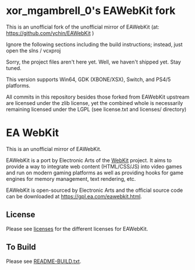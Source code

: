 # xor_mgambrell_0's EAWebKit fork

This is an unofficial fork of the unofficial mirror of EAWebKit (at: https://github.com/ychin/EAWebKit )

Ignore the following sections including the build instructions; instead, just open the slns / vcxproj

Sorry, the project files aren't here yet. Well, we haven't shipped yet. Stay tuned.

This version supports Win64, GDK (XBONE/XSX), Switch, and PS4/5 platforms.

All commits in this repository besides those forked from EAWebKit upstream are licensed under the zlib license, yet the combined whole is necessarily remaining licensed under the LGPL (see license.txt and licenses/ directory)

# EA WebKit 

This is an unofficial mirror of EAWebKit.

EAWebKit is a port by Electronic Arts of the [WebKit](https://webkit.org/) project. It aims to provide a way to integrate web content (HTML/CSS/JS) into video games and run on modern gaming platforms as well as providing hooks for game engines for memory management, text rendering, etc.

EAWebKit is open-sourced by Electronic Arts and the official source code can be downloaded at https://gpl.ea.com/eawebkit.html.

## License 
Please see [licenses](licenses) for the different licenses for EAWebKit.

## To Build
Please see [README-BUILD.txt](README-BUILD.txt).
